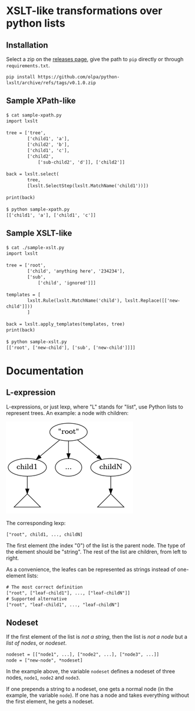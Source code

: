 # XSLT-like transformations over python lists

## Installation

Select a zip on the [releases page](https://github.com/olpa/python-lxslt/releases), give the path to `pip` directly or through `requirements.txt`.

```
pip install https://github.com/olpa/python-lxslt/archive/refs/tags/v0.1.0.zip
```

## Sample XPath-like

```
$ cat sample-xpath.py
import lxslt

tree = ['tree',
        ['child1', 'a'],
        ['child2', 'b'],
        ['child1', 'c'],
        ['child2',
            ['sub-child2', 'd']], ['child2']]

back = lxslt.select(
        tree,
        [lxslt.SelectStep(lxslt.MatchName('child1'))])

print(back)

$ python sample-xpath.py
[['child1', 'a'], ['child1', 'c']]
```

## Sample XSLT-like

```
$ cat ./sample-xslt.py
import lxslt

tree = ['root',
        ['child', 'anything here', '234234'],
        ['sub',
            ['child', 'ignored']]]

templates = [
        lxslt.Rule(lxslt.MatchName('child'), lxslt.Replace([['new-child']]))
        ]

back = lxslt.apply_templates(templates, tree)
print(back)

$ python sample-xslt.py
[['root', ['new-child'], ['sub', ['new-child']]]]
```

# Documentation

## L-expression

L-expressions, or just lexp, where "L" stands for "list", use Python lists to represent trees. An example: a node with children:

![](doc/node_one_level.png)

The corresponding lexp:

```
["root", child1, ..., childN]
```

The first element (the index "0") of the list is the parent node. The type of the element should be "string". The rest of the list are children, from left to right.

As a convenience, the leafes can be represented as strings instead of one-element lists:

```
# The most correct definition
["root", ["leaf-child1"], ..., ["leaf-childN"]]
# Supported alternative
["root", "leaf-child1", ..., "leaf-childN"]
```

## Nodeset

If the first element of the list is _not a string_, then the list is _not a node_ but a _list of nodes_, or _nodeset_.

```
nodeset = [["node1", ...], ["node2", ...], ["node3", ...]]
node = ["new-node", *nodeset]
```

In the example above, the variable `nodeset` defines a nodeset of three nodes, `node1`, `node2` and `node3`.

If one prepends a string to a nodeset, one gets a normal node (in the example, the variable `node`). If one has a node and takes everything without the first element, he gets a nodeset.


